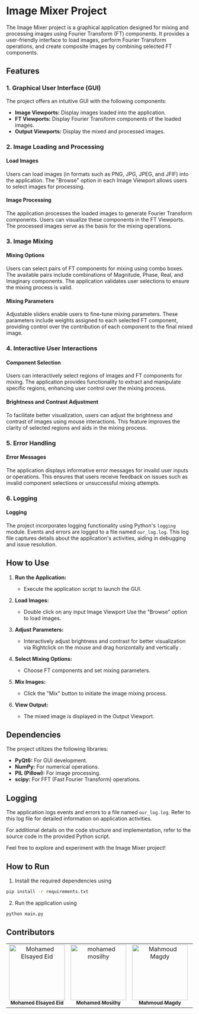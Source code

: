 # Image Mixer Project

The Image Mixer project is a graphical application designed for mixing and processing images using Fourier Transform (FT) components. It provides a user-friendly interface to load images, perform Fourier Transform operations, and create composite images by combining selected FT components.

## Features

### 1. Graphical User Interface (GUI)

The project offers an intuitive GUI with the following components:

- **Image Viewports:** Display images loaded into the application.
- **FT Viewports:** Display Fourier Transform components of the loaded images.
- **Output Viewports:** Display the mixed and processed images.

### 2. Image Loading and Processing

#### Load Images

Users can load images (in formats such as PNG, JPG, JPEG, and JFIF) into the application. The "Browse" option in each Image Viewport allows users to select images for processing.

#### Image Processing

The application processes the loaded images to generate Fourier Transform components. Users can visualize these components in the FT Viewports. The processed images serve as the basis for the mixing operations.

### 3. Image Mixing

#### Mixing Options

Users can select pairs of FT components for mixing using combo boxes. The available pairs include combinations of Magnitude, Phase, Real, and Imaginary components. The application validates user selections to ensure the mixing process is valid.

#### Mixing Parameters

Adjustable sliders enable users to fine-tune mixing parameters. These parameters include weights assigned to each selected FT component, providing control over the contribution of each component to the final mixed image.

### 4. Interactive User Interactions

#### Component Selection

Users can interactively select regions of images and FT components for mixing. The application provides functionality to extract and manipulate specific regions, enhancing user control over the mixing process.

#### Brightness and Contrast Adjustment

To facilitate better visualization, users can adjust the brightness and contrast of images using mouse interactions. This feature improves the clarity of selected regions and aids in the mixing process.

### 5. Error Handling

#### Error Messages

The application displays informative error messages for invalid user inputs or operations. This ensures that users receive feedback on issues such as invalid component selections or unsuccessful mixing attempts.

### 6. Logging

#### Logging

The project incorporates logging functionality using Python's `logging` module. Events and errors are logged to a file named `our_log.log`. This log file captures details about the application's activities, aiding in debugging and issue resolution.

## How to Use

1. **Run the Application:**
   - Execute the application script to launch the GUI.

2. **Load Images:**
   - Double click on any input Image Viewport Use the "Browse" option to load images.

3. **Adjust Parameters:**
   - Interactively adjust brightness and contrast for better visualization via Rightclick on the mouse and drag horizontally and vertically .

4. **Select Mixing Options:**
   - Choose FT components and set mixing parameters.

5. **Mix Images:**
   - Click the "Mix" button to initiate the image mixing process.

6. **View Output:**
   - The mixed image is displayed in the Output Viewport.

## Dependencies

The project utilizes the following libraries:

- **PyQt6:** For GUI development.
- **NumPy:** For numerical operations.
- **PIL (Pillow):** For image processing.
- **scipy:** For FFT (Fast Fourier Transform) operations.

## Logging

The application logs events and errors to a file named `our_log.log`. Refer to this log file for detailed information on application activities.

For additional details on the code structure and implementation, refer to the source code in the provided Python script.

Feel free to explore and experiment with the Image Mixer project!

## How to Run

1. Install the required dependencies using 
```bash
pip install -r requirements.txt
```
2. Run the application using 
```bash
python main.py
```

## Contributors <a name = "Contributors"></a>
<table>
  <tr>
    <td align="center">
    <a href="https://github.com/MohamedMandour10" target="_black">
    <img src="https://avatars.githubusercontent.com/u/115044826?v=4" width="150px;" alt="Mohamed Elsayed Eid"/>
    <br />
    <sub><b>Mohamed Elsayed Eid</b></sub></a>
    </td>
    <td align="center">
    <a href="https://github.com/mohamedmosilhy" target="_black">
    <img src="https://avatars.githubusercontent.com/u/93820559?v=4" width="150px;" alt="mohamed mosilhy"/>
    <br />
    <sub><b>Mohamed Mosilhy</b></sub></a>
    </td>
    <td align="center">
    <a href="https://github.com/MahmoudMagdy404" target="_black">
    <img src="https://avatars.githubusercontent.com/u/83336074?v=4" width="150px;" alt="Mahmoud Magdy"/>
    <br />
    <sub><b>Mahmoud Magdy</b></sub></a>
    </td>
    <td align="center">
    <a href="https://github.com/joyou159" target="_black">
    <img src="https://avatars.githubusercontent.com/u/85418161?v=4" width="150px;" alt="Youssef Ahmed"/>
    <br />
    <sub><b>Youssef Ahmed</b></sub></a>
    </td>
      </tr>
